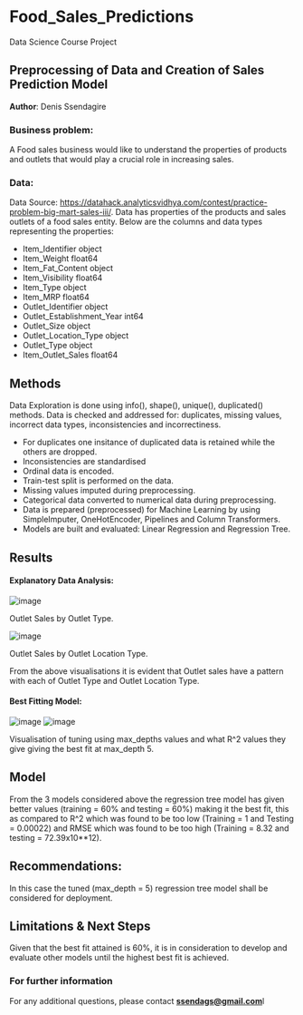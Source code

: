 # Food_Sales_Predictions
Data Science Course Project
## Preprocessing of Data and Creation of Sales Prediction Model

**Author**: Denis Ssendagire

### Business problem:

A Food sales business would like to understand the properties of products and outlets that would play a crucial role in increasing sales.

### Data:
Data Source: https://datahack.analyticsvidhya.com/contest/practice-problem-big-mart-sales-iii/. Data has properties of the products and sales outlets of a food sales entity. Below are the columns and data types representing the properties:

- Item_Identifier               object
- Item_Weight                  float64
- Item_Fat_Content              object
- Item_Visibility              float64
- Item_Type                     object
- Item_MRP                     float64
- Outlet_Identifier             object
- Outlet_Establishment_Year      int64
- Outlet_Size                   object
- Outlet_Location_Type          object
- Outlet_Type                   object
- Item_Outlet_Sales            float64


## Methods
Data Exploration is done using info(), shape(), unique(), duplicated() methods. Data is checked and addressed for: duplicates, missing values, incorrect data types, inconsistencies and incorrectiness.
- For duplicates one insitance of duplicated data is retained while the others are dropped.
- Inconsistencies are standardised
- Ordinal data is encoded.
- Train-test split is performed on the data.
- Missing values imputed during preprocessing.
- Categorical data converted to numerical data during preprocessing.
- Data is prepared (preprocessed) for Machine Learning by using SimpleImputer, OneHotEncoder, Pipelines and Column Transformers.
- Models are built and evaluated: Linear Regression and Regression Tree.

## Results
#### Explanatory Data Analysis:


![image](https://user-images.githubusercontent.com/109603891/189351893-a837a708-3df7-4c4c-8a29-e4d7b0cee491.png)

Outlet Sales by Outlet Type.


![image](https://user-images.githubusercontent.com/109603891/189352239-e20554c6-e6f7-4004-9316-7aa021370bcf.png)

Outlet Sales by Outlet Location Type.

From the above visualisations it is evident that Outlet sales have a pattern with each of Outlet Type and Outlet Location Type.


#### Best Fitting Model:

![image](https://user-images.githubusercontent.com/109603891/189347042-6396daba-b8cb-4c6a-9692-70fd825f8b37.png)
![image](https://user-images.githubusercontent.com/109603891/189347767-e0840868-d31e-4d8c-960b-67f3be793de7.png)

Visualisation of tuning using max_depths values and what R^2 values they give giving the best fit at max_depth 5.


## Model

From the 3 models considered above the regression tree model has given better values (training = 60% and testing = 60%) making it the best fit, this as compared to R^2 which was found to be too low (Training = 1 and Testing = 0.00022) and RMSE which was found to be too high (Training = 8.32 and testing = 72.39x10**12).


## Recommendations:

In this case the tuned (max_depth = 5) regression tree model shall be considered for deployment.


## Limitations & Next Steps

Given that the best fit attained is 60%, it is in consideration to develop and evaluate other models until the highest best fit is achieved.


### For further information

For any additional questions, please contact **ssendags@gmail.com**l
